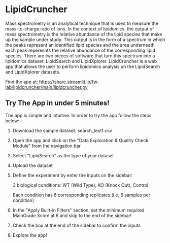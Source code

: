 # LipidCruncher  
Mass spectrometry is an analytical technique that is used to measure the mass-to-charge ratio of ions. In the context of lipidomics, the output of mass spectrometry is the relative abundance of the lipid species that make up the sample under study. This output is in the form of a spectrum in which the peaks represent an identified lipid species and the area underneath each peak reperesnts the relative abundance of the corresponding lipid species. There are two pieces of software that turn this spectrum into a lipidomics dataset: LipidSearch and LipidXplorer. LipidCruncher is a web app that allows the user to perform lipidomics analysis on the LipidSearch and LipidXplorer datasets.

Find the app at: https://share.streamlit.io/fw-lab/lipidcruncher/main/lipidcruncher.py

## Try The App in under 5 minutes!
The app is simple and intuitive. In order to try the app follow the steps below:
1) Download the sample dataset: search_test1.csv
2) Open the app and click on the "Data Exploration & Quality Check Module" from the navigation bar 
3) Select "LipidSearch" as the type of your dataset 
4) Upload the dataset
5) Define the experiment by enter the inputs on the sidebar:
 
   3 biological conditions: WT (Wild Type), KO (Knock Out), Control 
   
   Each condition has 6 corresponding replicates (i.e. 6 samples per condition)
   
6) In the "Apply Built-in Filters" section, set the minimum required MainGrade Score at 6 and skip to the end of the sidebar!
7) Check the box at the end of the sidebar to confirm the inputs
8) Explore the app! 
